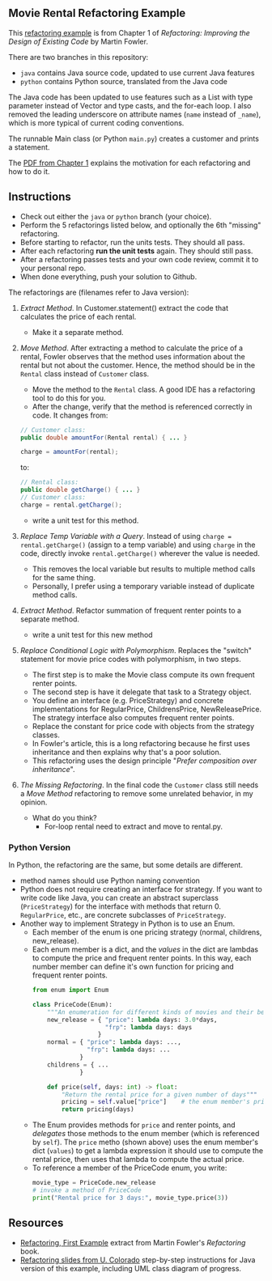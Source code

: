 ## Movie Rental Refactoring Example

This [refactoring example][refactoring_pdf] is from Chapter 1 of
_Refactoring: Improving the Design of Existing Code_ by Martin Fowler.  

There are two branches in this repository:

* `java` contains Java source code, updated to use current Java features
* `python` contains Python source, translated from the Java code

The Java code has been updated to use features such as a List with type
parameter instead of Vector and type casts, and the for-each loop. 
I also removed the leading underscore on attribute names (`name` instead of `_name`),
which is more typical of current coding conventions.

The runnable Main class (or Python `main.py`) creates a customer and prints 
a statement.

The [PDF from Chapter 1][refactoring_pdf] explains the 
motivation for each refactoring and how to do it.

## Instructions

- Check out either the `java` or `python` branch (your choice).
- Perform the 5 refactorings listed below, and optionally the 6th "missing" refactoring.
- Before starting to refactor, run the units tests. They should all pass.
- After each refactoring **run the unit tests** again. They should still pass.
- After a refactoring passes tests and your own code review, commit it to your personal repo.
- When done everything, push your solution to Github.

The refactorings are (filenames refer to Java version):

1. *Extract Method*.  In Customer.statement() extract the code that calculates the price of each rental.
   - Make it a separate method.
2. *Move Method*. After extracting a method to calculate the price of a rental,
Fowler observes that the method uses information about the rental but not 
about the customer.  Hence, the method should be in the `Rental` class instead
of `Customer` class. 
   - Move the method to the `Rental` class. A good IDE has a refactoring tool to do this for you.
   - After the change, verify that the method is referenced correctly in code.  It changes from:
    ```java
    // Customer class:
    public double amountFor(Rental rental) { ... }
    
    charge = amountFor(rental);
    ```
    to:
    ```java
    // Rental class:
    public double getCharge() { ... }
    // Customer class:
    charge = rental.getCharge();
    ```
    - write a unit test for this method.
3. *Replace Temp Variable with a Query*.  Instead of using `charge = rental.getCharge()` (assign to a temp variable) and using `charge` in the code, directly invoke `rental.getCharge()` wherever the value is needed. 
   - This removes the local variable but results to multiple method calls for the same thing.
   - Personally, I prefer using a temporary variable instead of duplicate method calls.
4. *Extract Method*. Refactor summation of frequent renter points to a separate method.
   - write a unit test for this new method
5. *Replace Conditional Logic with Polymorphism*.  Replaces the "switch" statement for movie price codes with polymorphism, in two steps.
   - The first step is to make the Movie class compute its own frequent renter points.
   - The second step is have it delegate that task to a Strategy object.
   - You define an interface (e.g. PriceStrategy) and concrete implementations for RegularPrice, ChildrensPrice, NewReleasePrice. The strategy interface also computes frequent renter points.
   - Replace the constant for price code with objects from the strategy classes. 
   - In Fowler's article, this is a long refactoring because he first uses inheritance and then explains why that's a poor solution.
   - This refactoring uses the design principle "*Prefer composition over inheritance*".

6. *The Missing Refactoring*.  In the final code the `Customer` class still needs a *Move Method* refactoring to remove some unrelated behavior, in my opinion.  
   - What do you think?
        - For-loop rental need to extract and move to rental.py. 

### Python Version

In Python, the refactoring are the same, but some details are different.

* method names should use Python naming convention
* Python does not require creating an interface for strategy. If you want to write code like Java, you can create an abstract superclass (`PriceStrategy`) for the interface with methods that return 0.  `RegularPrice`, etc., are concrete subclasses of `PriceStrategy`. 
* Another way to implement Strategy in Python is to use an Enum. 
  - Each member of the enum is one pricing strategy (normal, childrens, new\_release).
  - Each enum member is a dict, and the *values* in the dict are lambdas to compute the price and frequent renter points.  In this way, each number member can define it's own function for pricing and frequent renter points.
    ```python
    from enum import Enum

    class PriceCode(Enum):
        """An enumeration for different kinds of movies and their behavior"""
        new_release = { "price": lambda days: 3.0*days, 
                        "frp": lambda days: days
                      }
        normal = { "price": lambda days: ...,
                   "frp": lambda days: ...
                 }
        childrens = { ... 
                 }

        def price(self, days: int) -> float:
            "Return the rental price for a given number of days"""
            pricing = self.value["price"]    # the enum member's price formula
            return pricing(days)
    ```
   - The Enum provides methods for `price` and renter points, and *delegates* those methods to the enum member (which is referenced by `self`).  The `price` metho (shown above) uses the enum member's dict (`values`) to get a lambda expression it should use to compute the rental price, then uses that lambda to compute the actual price.
   - To reference a member of the PriceCode enum, you write:
     ```python
     movie_type = PriceCode.new_release
     # invoke a method of PriceCode
     print("Rental price for 3 days:", movie_type.price(3))
     ```

[refactoring_pdf]: https://cpske.github.io/ISP/refactoring/refactoring-movierental.pdf

## Resources

* [Refactoring, First Example][refactoring_pdf] extract from Martin Fowler's *Refactoring* book. 
* [Refactoring slides from U. Colorado](https://www.cs.colorado.edu/~kena/classes/6448/s05/lectures/lecture19.pdf) step-by-step instructions for Java version of this example, including UML class diagram of progress.
